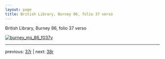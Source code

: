 ```yaml
---
layout: page
title: British Library, Burney 86, folio 37 verso
---
```


British Library, Burney 86, folio 37 verso

[![burney_ms_86_f037v](http://www.homermultitext.org/iipsrv?IIIF=/project/homer/pyramidal/deepzoom/bl/burney86imgs/v1/burney_ms_86_f037v.tif/full/800,/0/default.jpg)](http://www.homermultitext.org/ict2/?urn=urn:cite2:bl:burney86imgs.v1:burney_ms_86_f037v) 

---

previous:  [37r](../37r/) | next: [38r](../38r/)